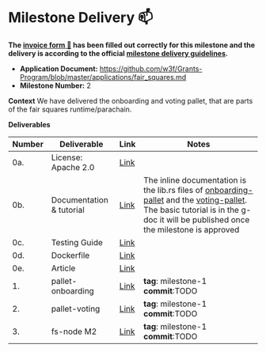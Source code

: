 # Milestone Delivery :mailbox:

**The [invoice form :pencil:](https://docs.google.com/forms/d/e/1FAIpQLSfmNYaoCgrxyhzgoKQ0ynQvnNRoTmgApz9NrMp-hd8mhIiO0A/viewform) has been filled out correctly for this milestone and the delivery is according to the official [milestone delivery guidelines](https://github.com/w3f/Grants-Program/blob/master/docs/milestone-deliverables-guidelines.md).**  

* **Application Document:** https://github.com/w3f/Grants-Program/blob/master/applications/fair_squares.md
* **Milestone Number:** 2

**Context** 
We have delivered the onboarding and voting pallet, that are parts of the fair squares runtime/parachain.

**Deliverables**

| Number | Deliverable | Link | Notes |
| ------------- | ------------- | ------------- |------------- |
| 0a. | License: Apache 2.0 |[Link](https://github.com/Fair-Squares/fair-squares/blob/main/LICENSE)| | 
| 0b.  | Documentation & tutorial |[Link](https://docs.google.com/document/d/1Xr3JrBKYx8zV80X9q3fXe0WJL_7x6QfQbySjlIKZlK0/edit?usp=sharing)| The inline documentation is the lib.rs files of [onboarding-pallet](https://github.com/Fair-Squares/fair-squares/blob/main/pallets/onboarding/src/lib.rs#L1-L46) and the [voting-pallet](https://github.com/Fair-Squares/fair-squares/blob/main/pallets/voting/src/lib.rs). The basic tutorial is in the g-doc it will be published once the milestone is approved| 
| 0c. | Testing Guide |[Link](https://github.com/Fair-Squares/fair-squares#run-all-tests) || 
| 0d. | Dockerfile |[Link](https://github.com/Fair-Squares/fair-squares/blob/main/Dockerfile) | | 
| 0e.  | Article |[Link](https://docs.google.com/document/d/1UzDN9N1wHyE11W-5sKlsohief66DRsrk_GNApgYOfto/edit?usp=sharing)| | 
| 1.  | pallet-onboarding |[Link](https://github.com/Fair-Squares/fair-squares/tree/main/pallets/onboarding)| **tag**: milestone-1 </br> **commit**:TODO|
| 2.  | pallet-voting |[Link](https://github.com/Fair-Squares/fair-squares/tree/main/pallets/voting)| **tag**: milestone-1 </br> **commit**:TODO|
| 3.  | fs-node M2 |[Link](https://github.com/Fair-Squares/fair-squares)| **tag**: milestone-1 </br> **commit**:TODO|

